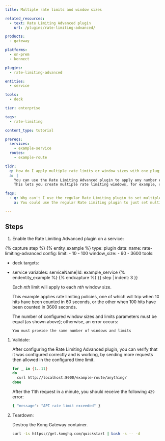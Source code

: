 ```yaml
---
title: Multiple rate limits and window sizes

related_resources:
  - text: Rate Limiting Advanced plugin
    url: /plugins/rate-limiting-advanced/

products:
  - gateway

platforms:
  - on-prem
  - konnect

plugins: 
  - rate-limiting-advanced

entities:
  - service

tools:
  - deck

tier: enterprise

tags:
  - rate-limiting

content_type: tutorial

prereqs:
  services:
    - example-service
  routes:
    - example-route

tldr: 
  q: How do I apply multiple rate limits or window sizes with one plugin instance?
  a: |
    You can use the Rate Limiting Advanced plugin to apply any number of rate limits and window sizes per plugin instance. 
    This lets you create multiple rate limiting windows, for example, rate limit per minute and per hour, and per any arbitrary window size.

faqs:
  - q: Why can't I use the regular Rate Limiting plugin to set multiple limits and window sizes?
    a: You could use the regular Rate Limiting plugin to just set multiple limits, but the regular plugin doesn't support configurable window sizes.

---
```


## Steps

1. Enable the Rate Limiting Advanced plugin on a service:

{% capture step %}
{% entity_example %}
type: plugin
data:
  name: rate-limiting-advanced
  config:
    limit:
    - 10
    - 100
    window_size:
    - 60
    - 3600
tools:
  - deck
targets:
  - service
variables: 
    serviceName|Id: example_service
{% endentity_example %}
{% endcapture %}
{{ step | indent: 3 }}

    Each *nth* limit will apply to each *nth* window size.

    This example applies rate limiting policies, one of which will trip when 10 hits have been counted in 60 seconds,
    or the other when 100 hits have been counted in 3600 seconds. 

    The number of configured window sizes and limits parameters must be equal (as shown above);
    otherwise, an error occurs:

    ```plaintext
    You must provide the same number of windows and limits
    ```

1. Validate:

   After configuring the Rate Limiting Advanced plugin, you can verify that it was configured correctly and is working, 
   by sending more requests then allowed in the configured time limit.

   ```bash
   for _ in {1..11}
   do
     curl http://localhost:8000/example-route/anything/
   done
   ```
   After the 11th request in a minute, you should receive the following `429` error:

   ```bash
   { "message": "API rate limit exceeded" }
   ```

1. Teardown:

   Destroy the Kong Gateway container.

   ```bash
   curl -Ls https://get.konghq.com/quickstart | bash -s -- -d
   ```